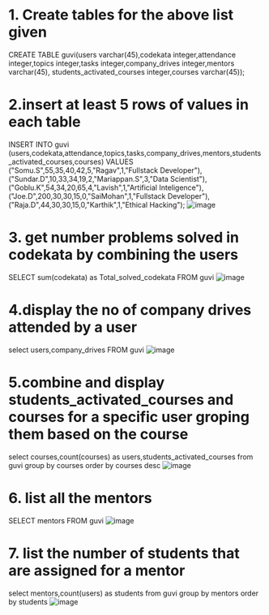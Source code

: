 # 1. Create tables for the above list given
CREATE TABLE guvi(users varchar(45),codekata integer,attendance integer,topics integer,tasks integer,company_drives integer,mentors varchar(45), students_activated_courses integer,courses varchar(45));

# 2.insert at least 5 rows of values in each table
INSERT INTO guvi (users,codekata,attendance,topics,tasks,company_drives,mentors,students_activated_courses,courses) VALUES ("Somu.S",55,35,40,42,5,"Ragav",1,"Fullstack Developer"), ("Sundar.D",10,33,34,19,2,"Mariappan.S",3,"Data Scientist"), ("Goblu.K",54,34,20,65,4,"Lavish",1,"Artificial Inteligence"), ("Joe.D",200,30,30,15,0,"SaiMohan",1,"Fullstack Developer"), ("Raja.D",44,30,30,15,0,"Karthik",1,"Ethical Hacking");
![image](https://user-images.githubusercontent.com/91074732/147105265-de609bd5-cff0-4584-94ac-9e5ce0c92a32.png)

# 3. get number problems solved in codekata by combining the users
SELECT sum(codekata) as Total_solved_codekata FROM guvi
![image](https://user-images.githubusercontent.com/91074732/147105565-b42952c2-20f6-4107-ab01-54849dba6f66.png)

# 4.display the no of company drives attended by a user
select users,company_drives FROM guvi
![image](https://user-images.githubusercontent.com/91074732/147105748-2efd9543-4d07-4ae2-a453-98f5d72f901f.png)

# 5.combine and display students_activated_courses and courses for a specific user groping them based on the course
select courses,count(courses) as users,students_activated_courses from guvi group by courses order by courses desc
![image](https://user-images.githubusercontent.com/91074732/147106102-77e0d308-f7ac-4572-8a2a-0a38aab442a1.png)

# 6. list all the mentors
SELECT mentors FROM guvi
![image](https://user-images.githubusercontent.com/91074732/147106299-5871f9a6-9c0d-4578-9127-ee58eb285aae.png)

# 7. list the number of students that are assigned for a mentor
select mentors,count(users) as students from guvi group by mentors order by students
![image](https://user-images.githubusercontent.com/91074732/147106522-7c0ba143-03de-41a8-8cf8-7d804491fe1c.png)
